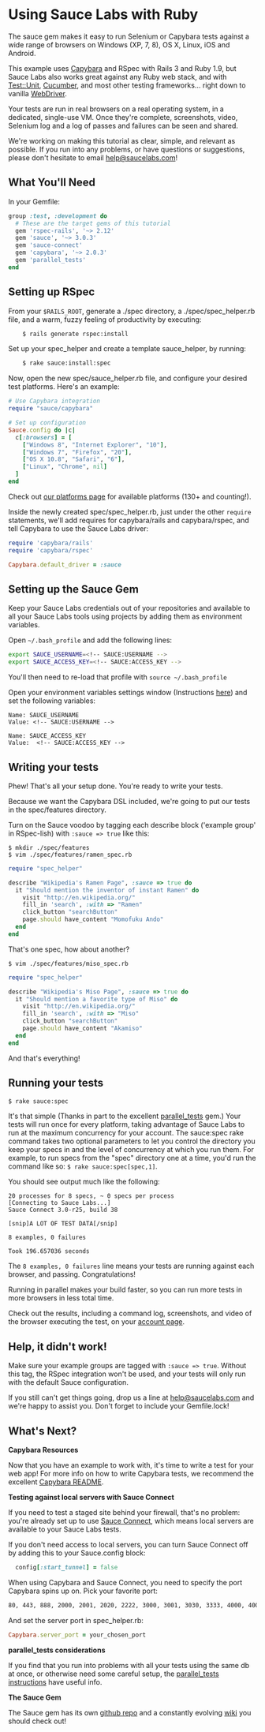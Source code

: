 Using Sauce Labs with Ruby
============

The sauce gem makes it easy to run Selenium or Capybara tests against a wide range of browsers on Windows (XP, 7, 8), OS X, Linux, iOS and Android. 

This example uses [Capybara](http://jnicklas.github.com/capybara/) and RSpec with Rails 3 and Ruby 1.9, but Sauce Labs also works great against any Ruby web stack, and with [Test::Unit](https://saucelabs.com/docs/ondemand/getting-started/env/ruby/se2/mac), [Cucumber](https://github.com/sauce-labs/sauce_ruby/wiki/Cucumber-and-Capybara), and most other testing frameworks... right down to vanilla [WebDriver](http://code.google.com/p/selenium/wiki/RubyBindings).

Your tests are run in real browsers on a real operating system, in a
dedicated, single-use VM.  Once they're complete, screenshots, video,
Selenium log and a log of passes and failures can be seen and shared.

We're working on making this tutorial as clear, simple, and relevant
as possible. If you run into any problems, or have questions or
suggestions, please don't hesitate to email help@saucelabs.com!

What You'll Need
----------------

In your Gemfile:

```ruby
group :test, :development do
  # These are the target gems of this tutorial
  gem 'rspec-rails', '~> 2.12'
  gem 'sauce', '~> 3.0.3'
  gem 'sauce-connect'
  gem 'capybara', '~> 2.0.3'
  gem 'parallel_tests'
end
```

Setting up RSpec
-----------

From your `$RAILS_ROOT`, generate a ./spec directory, a ./spec/spec_helper.rb file, and a warm, fuzzy feeling of productivity by executing:

```bash
    $ rails generate rspec:install
```

Set up your spec_helper and create a template sauce_helper, by running:

```bash
    $ rake sauce:install:spec
```

Now, open the new spec/sauce_helper.rb file, and configure your desired test platforms. Here's an example:

```ruby
# Use Capybara integration
require "sauce/capybara"

# Set up configuration
Sauce.config do |c|
  c[:browsers] = [ 
    ["Windows 8", "Internet Explorer", "10"],             
    ["Windows 7", "Firefox", "20"],
    ["OS X 10.8", "Safari", "6"],                         
    ["Linux", "Chrome", nil]          
  ]
end
```

Check out [our platforms page](http://saucelabs.com/docs/platforms) for available platforms (130+ and counting!).

Inside the newly created spec/spec_helper.rb, just under the other `require` statements, we'll add requires for capybara/rails and capybara/rspec, and tell Capybara to use the Sauce Labs driver:

```ruby
require 'capybara/rails'
require 'capybara/rspec'

Capybara.default_driver = :sauce
```

Setting up the Sauce Gem
-------------------------

<!-- SAUCE:LOGIN -->

Keep your Sauce Labs credentials out of your repositories and available to all your Sauce Labs tools using projects by adding them as environment variables.

<!-- SAUCE:BEGIN_PLATFORM:MAC|LINUX -->

Open `~/.bash_profile` and add the following lines:

```bash
export SAUCE_USERNAME=<!-- SAUCE:USERNAME -->
export SAUCE_ACCESS_KEY=<!-- SAUCE:ACCESS_KEY -->
```

You'll then need to re-load that profile with `source ~/.bash_profile`
<!-- SAUCE:END_PLATFORM -->
<!-- SAUCE:BEGIN_PLATFORM:WIN -->
Open your environment variables settings window (Instructions [here](http://www.itechtalk.com/thread3595.html)) and set the following variables:

    Name: SAUCE_USERNAME
    Value: <!-- SAUCE:USERNAME -->

    Name: SAUCE_ACCESS_KEY
    Value:  <!-- SAUCE:ACCESS_KEY -->
<!-- SAUCE:END_PLATFORM -->

Writing your tests
-----------------

Phew!  That's all your setup done.  You're ready to write your tests.

Because we want the Capybara DSL included, we're going to put our tests in
the spec/features directory.

Turn on the Sauce voodoo by tagging each describe block ('example group' in RSpec-lish)  with `:sauce => true` like this:

    $ mkdir ./spec/features
    $ vim ./spec/features/ramen_spec.rb

```ruby
require "spec_helper"

describe "Wikipedia's Ramen Page", :sauce => true do
  it "Should mention the inventor of instant Ramen" do
    visit "http://en.wikipedia.org/"
    fill_in 'search', :with => "Ramen"
    click_button "searchButton"
    page.should have_content "Momofuku Ando"
  end 
end
```
That's one spec, how about another?

    $ vim ./spec/features/miso_spec.rb

```ruby
require "spec_helper"

describe "Wikipedia's Miso Page", :sauce => true do
  it "Should mention a favorite type of Miso" do
    visit "http://en.wikipedia.org/"
    fill_in 'search', :with => "Miso"
    click_button "searchButton"
    page.should have_content "Akamiso"
  end 
end
```

And that's everything!

Running your tests
------------------

```bash
$ rake sauce:spec
```

It's that simple (Thanks in part to the excellent [parallel_tests](https://github.com/grosser/parallel_tests) gem.)
Your tests will run once for every platform, taking advantage of Sauce Labs to run at the maximum concurrency for your 
account. The sauce:spec rake command takes two optional parameters to let you control the directory you keep your specs 
in and the level of concurrency at which you run them. For example, to run specs from the "spec" directory one at a time,
you'd run the command like so: `$ rake sauce:spec[spec,1]`.

You should see output much like the following:

```
20 processes for 8 specs, ~ 0 specs per process
[Connecting to Sauce Labs...]
Sauce Connect 3.0-r25, build 38

[snip]A LOT OF TEST DATA[/snip]

8 examples, 0 failures

Took 196.657036 seconds
```

The `8 examples, 0 failures` line means your tests are running against each browser, and passing. Congratulations!

Running in parallel makes your build faster, so you can run more tests in more browsers in less total time.

Check out the results, including a command log, screenshots, and video of the browser executing the test, on your [account page](https://saucelabs.com/account).

Help, it didn't work!
---------------------

Make sure your example groups are tagged with `:sauce => true`.  Without this tag, the RSpec integration won't be used, and your tests will only run with the default Sauce configuration.

If you still can't get things going, drop us a line at help@saucelabs.com and we're happy to assist you.  Don't forget to include your Gemfile.lock!

What's Next?
------------
**Capybara Resources**

Now that you have an example to work with, it's time to write a test for your web app! For more info on how to write Capybara tests, we recommend the excellent [Capybara README](https://github.com/jnicklas/capybara).

**Testing against local servers with Sauce Connect**

If you need to test a staged site behind your firewall, that's no problem: you're already set up to use [Sauce Connect](http://saucelabs.com/docs/connect), which means local servers are available to your Sauce Labs tests.

If you don't need access to local servers, you can turn Sauce Connect off by adding this to your Sauce.config block:

```ruby
  config[:start_tunnel] = false
```

When using Capybara and Sauce Connect, you need to specify the port Capybara spins up on.  Pick your favorite port:

```bash
80, 443, 888, 2000, 2001, 2020, 2222, 3000, 3001, 3030, 3333, 4000, 4001, 4040, 4502, 4503, 5000, 5001, 5050, 5555, 6000, 6001, 6060, 6666, 7000, 7070, 7777, 8000, 8001, 8003, 8031, 8080, 8081, 8888, 9000, 9001, 9080, 9090, 9999, 49221
```
And set the server port in spec_helper.rb:

```ruby
Capybara.server_port = your_chosen_port
```

**parallel_tests considerations**

If you find that you run into problems with all your tests using the same db at once, or otherwise need some careful setup, the 
[parallel_tests instructions](https://github.com/grosser/parallel_tests)
have useful info.

**The Sauce Gem**

The Sauce gem has its own [github repo](https://github.com/saucelabs/sauce_ruby) and a constantly evolving [wiki](https://github.com/saucelabs/sauce_ruby/wiki/_pages) you should check out!

<!-- SAUCE:INCLUDE:get-support -->
